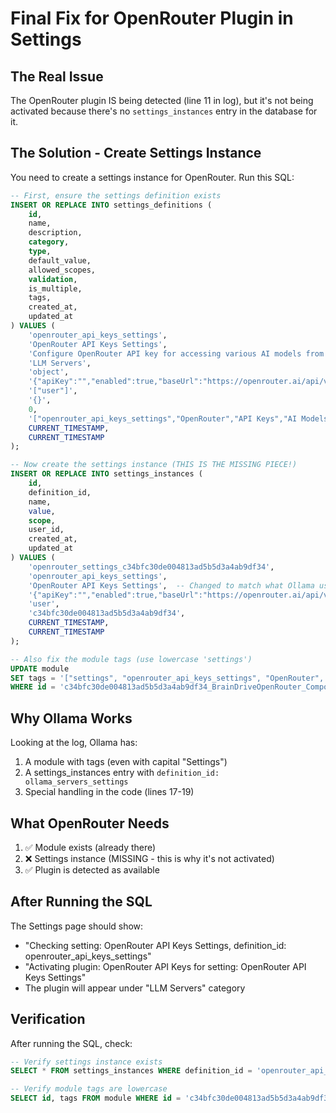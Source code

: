 # Final Fix for OpenRouter Plugin in Settings

## The Real Issue
The OpenRouter plugin IS being detected (line 11 in log), but it's not being activated because there's no `settings_instances` entry in the database for it.

## The Solution - Create Settings Instance

You need to create a settings instance for OpenRouter. Run this SQL:

```sql
-- First, ensure the settings definition exists
INSERT OR REPLACE INTO settings_definitions (
    id, 
    name, 
    description, 
    category, 
    type, 
    default_value, 
    allowed_scopes, 
    validation, 
    is_multiple, 
    tags, 
    created_at, 
    updated_at
) VALUES (
    'openrouter_api_keys_settings',
    'OpenRouter API Keys Settings',
    'Configure OpenRouter API key for accessing various AI models from multiple providers',
    'LLM Servers',
    'object',
    '{"apiKey":"","enabled":true,"baseUrl":"https://openrouter.ai/api/v1","defaultModel":"openai/gpt-3.5-turbo","modelPreferences":{},"requestTimeout":30,"maxRetries":3}',
    '["user"]',
    '{}',
    0,
    '["openrouter_api_keys_settings","OpenRouter","API Keys","AI Models","settings"]',
    CURRENT_TIMESTAMP,
    CURRENT_TIMESTAMP
);

-- Now create the settings instance (THIS IS THE MISSING PIECE!)
INSERT OR REPLACE INTO settings_instances (
    id,
    definition_id,
    name,
    value,
    scope,
    user_id,
    created_at,
    updated_at
) VALUES (
    'openrouter_settings_c34bfc30de004813ad5b5d3a4ab9df34',
    'openrouter_api_keys_settings',
    'OpenRouter API Keys Settings',  -- Changed to match what Ollama uses
    '{"apiKey":"","enabled":true,"baseUrl":"https://openrouter.ai/api/v1","defaultModel":"openai/gpt-3.5-turbo","modelPreferences":{},"requestTimeout":30,"maxRetries":3}',
    'user',
    'c34bfc30de004813ad5b5d3a4ab9df34',
    CURRENT_TIMESTAMP,
    CURRENT_TIMESTAMP
);

-- Also fix the module tags (use lowercase 'settings')
UPDATE module
SET tags = '["settings", "openrouter_api_keys_settings", "OpenRouter", "API Keys", "AI Models"]'
WHERE id = 'c34bfc30de004813ad5b5d3a4ab9df34_BrainDriveOpenRouter_ComponentOpenRouterKeys';
```

## Why Ollama Works
Looking at the log, Ollama has:
1. A module with tags (even with capital "Settings")
2. A settings_instances entry with `definition_id: ollama_servers_settings`
3. Special handling in the code (lines 17-19)

## What OpenRouter Needs
1. ✅ Module exists (already there)
2. ❌ Settings instance (MISSING - this is why it's not activated)
3. ✅ Plugin is detected as available

## After Running the SQL
The Settings page should show:
- "Checking setting: OpenRouter API Keys Settings, definition_id: openrouter_api_keys_settings"
- "Activating plugin: OpenRouter API Keys for setting: OpenRouter API Keys Settings"
- The plugin will appear under "LLM Servers" category

## Verification
After running the SQL, check:
```sql
-- Verify settings instance exists
SELECT * FROM settings_instances WHERE definition_id = 'openrouter_api_keys_settings';

-- Verify module tags are lowercase
SELECT id, tags FROM module WHERE id = 'c34bfc30de004813ad5b5d3a4ab9df34_BrainDriveOpenRouter_ComponentOpenRouterKeys';